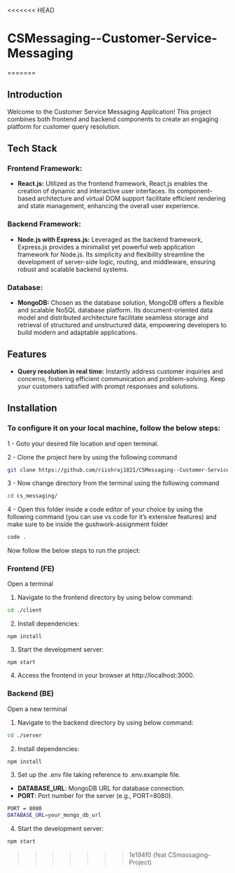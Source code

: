 <<<<<<< HEAD
# CSMessaging--Customer-Service-Messaging
=======
## Introduction

Welcome to the Customer Service Messaging Application!
This project combines both frontend and backend components to create an engaging platform for customer query resolution.

## Tech Stack

### Frontend Framework:

- **React.js:** Utilized as the frontend framework, React.js enables the creation of dynamic and interactive user interfaces. Its component-based architecture and virtual DOM support facilitate efficient rendering and state management, enhancing the overall user experience.

### Backend Framework:

- **Node.js with Express.js:** Leveraged as the backend framework, Express.js provides a minimalist yet powerful web application framework for Node.js. Its simplicity and flexibility streamline the development of server-side logic, routing, and middleware, ensuring robust and scalable backend systems.

### Database:

- **MongoDB:** Chosen as the database solution, MongoDB offers a flexible and scalable NoSQL database platform. Its document-oriented data model and distributed architecture facilitate seamless storage and retrieval of structured and unstructured data, empowering developers to build modern and adaptable applications.

## Features

- **Query resolution in real time:** Instantly address customer inquiries and concerns, fostering efficient communication and problem-solving. Keep your customers satisfied with prompt responses and solutions.

## Installation

### To configure it on your local machine, follow the below steps:

1 - Goto your desired file location and open terminal.

2 - Clone the project here by using the following command

```bash
git clone https://github.com/riishraj1821/CSMessaging--Customer-Service-Messaging.git
```

3 - Now change directory from the terminal using the following command

```bash
cd cs_messaging/
```

4 - Open this folder inside a code editor of your choice by using the following command (you can use vs code for it’s extensive features) and make sure to be inside the gushwork-assignment folder

```bash
code .
```

Now follow the below steps to run the project:

### Frontend (FE)

Open a terminal

1. Navigate to the frontend directory by using below command:

```bash
cd ./client
```

2. Install dependencies:

```
npm install
```

3. Start the development server:

```
npm start
```

4. Access the frontend in your browser at http://localhost:3000.

### Backend (BE)

Open a new terminal

1. Navigate to the backend directory by using below command:

```bash
cd ./server
```

2. Install dependencies:

```bash
npm install
```

3. Set up the .env file taking reference to .env.example file.

- **DATABASE_URL**: MongoDB URL for database connection.
- **PORT**: Port number for the server (e.g., PORT=8080).

```bash
PORT = 8080
DATABASE_URL=your_mongo_db_url
```

4. Start the development server:

```bash
npm start
```
>>>>>>> 1e194f0 (feat CSmassaging-Project)
